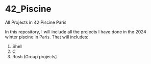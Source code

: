 # 42_Piscine
All Projects in 42 Piscine Paris

In this repository, I will include all the projects I have done in the 2024
winter piscine in Paris. That will includes:

1. Shell
2. C
3. Rush (Group projects)
